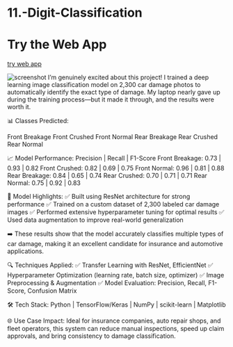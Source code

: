 # 11.-Digit-Classification

# Try the Web App 
[try web app](https://cardamagepredictionbyzaidnaeem.streamlit.app/)

![screenshot](gitimg.png)
 I’m genuinely excited about this project! I trained a deep learning image classification model on 2,300 car damage photos to automatically identify the exact type of damage. My laptop nearly gave up during the training process—but it made it through, and the results were worth it.

📊 Classes Predicted:

Front Breakage
Front Crushed
Front Normal
Rear Breakage
Rear Crushed
Rear Normal

📈 Model Performance:
 Precision | Recall | F1-Score
Front Breakage: 0.73 | 0.93 | 0.82 
Front Crushed: 0.82 | 0.69 | 0.75 
Front Normal: 0.96 | 0.81 | 0.88 
Rear Breakage: 0.84 | 0.65 | 0.74 
Rear Crushed: 0.70 | 0.71 | 0.71 
Rear Normal: 0.75 | 0.92 | 0.83 

📌 Model Highlights:
 ✅ Built using ResNet architecture for strong performance
 ✅ Trained on a custom dataset of 2,300 labeled car damage images
 ✅ Performed extensive hyperparameter tuning for optimal results
 ✅ Used data augmentation to improve real-world generalization

➡️ These results show that the model accurately classifies multiple types of car damage, making it an excellent candidate for insurance and automotive applications.

🔍 Techniques Applied:
 ✅ Transfer Learning with ResNet, EfficientNet
 ✅ Hyperparameter Optimization (learning rate, batch size, optimizer)
 ✅ Image Preprocessing & Augmentation
 ✅ Model Evaluation: Precision, Recall, F1-Score, Confusion Matrix

🛠️ Tech Stack:
 Python | TensorFlow/Keras | NumPy | scikit-learn | Matplotlib

🌐 Use Case Impact:
 Ideal for insurance companies, auto repair shops, and fleet operators, this system can reduce manual inspections, speed up claim approvals, and bring consistency to damage classification.
